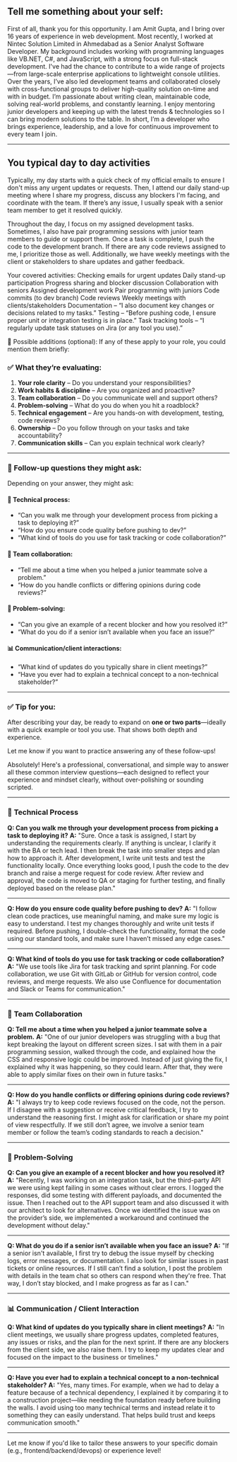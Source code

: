 ## **Tell me something about your self:**

First of all, thank you for this opportunity. I am Amit Gupta, and I bring over 16 years of experience in web development. 
Most recently, I worked at Nintec Solution Limited in Ahmedabad as a Senior Analyst Software Developer.
My background includes working with programming languages like VB.NET, C#, and JavaScript, with a strong focus on full-stack development.
I've had the chance to contribute to a wide range of projects—from large-scale enterprise applications to lightweight console utilities.
Over the years, I’ve also led development teams and collaborated closely with cross-functional groups to deliver high-quality solution on-time and with in budget.
I’m passionate about writing clean, maintainable code, solving real-world problems, and constantly learning. 
I enjoy mentoring junior developers and keeping up with the latest trends & technologies so I can bring modern solutions to the table.
In short, I’m a developer who brings experience, leadership, and a love for continuous improvement to every team I join.

---
## **You typical day to day activities**

Typically, my day starts with a quick check of my official emails to ensure I don't miss any urgent updates or requests. Then, I attend our daily stand-up meeting where I share my progress, discuss any blockers I'm facing, and coordinate with the team. If there’s any issue, I usually speak with a senior team member to get it resolved quickly.

Throughout the day, I focus on my assigned development tasks. Sometimes, I also have pair programming sessions with junior team members to guide or support them. Once a task is complete, I push the code to the development branch. If there are any code reviews assigned to me, I prioritize those as well. Additionally, we have weekly meetings with the client or stakeholders to share updates and gather feedback.

Your covered activities:
Checking emails for urgent updates
Daily stand-up participation
Progress sharing and blocker discussion
Collaboration with seniors
Assigned development work
Pair programming with juniors
Code commits (to dev branch)
Code reviews
Weekly meetings with clients/stakeholders
Documentation – “I also document key changes or decisions related to my tasks.”
Testing – “Before pushing code, I ensure proper unit or integration testing is in place.”
Task tracking tools – “I regularly update task statuses on Jira (or any tool you use).”

🔄 Possible additions (optional):
If any of these apply to your role, you could mention them briefly:

### ✅ **What they’re evaluating:**

1. **Your role clarity** – Do you understand your responsibilities?
2. **Work habits & discipline** – Are you organized and proactive?
3. **Team collaboration** – Do you communicate well and support others?
4. **Problem-solving** – What do you do when you hit a roadblock?
5. **Technical engagement** – Are you hands-on with development, testing, code reviews?
6. **Ownership** – Do you follow through on your tasks and take accountability?
7. **Communication skills** – Can you explain technical work clearly?

---

### 🔁 Follow-up questions they might ask:

Depending on your answer, they might ask:

#### 🔧 Technical process:

* “Can you walk me through your development process from picking a task to deploying it?”
* “How do you ensure code quality before pushing to dev?”
* “What kind of tools do you use for task tracking or code collaboration?”

#### 🤝 Team collaboration:

* “Tell me about a time when you helped a junior teammate solve a problem.”
* “How do you handle conflicts or differing opinions during code reviews?”

#### 🚧 Problem-solving:

* “Can you give an example of a recent blocker and how you resolved it?”
* “What do you do if a senior isn’t available when you face an issue?”

#### 📊 Communication/client interactions:

* “What kind of updates do you typically share in client meetings?”
* “Have you ever had to explain a technical concept to a non-technical stakeholder?”

---

### ✅ Tip for you:

After describing your day, be ready to expand on **one or two parts**—ideally with a quick example or tool you use. That shows both depth and experience.


Let me know if you want to practice answering any of these follow-ups!


Absolutely! Here's a professional, conversational, and simple way to answer all these common interview questions—each designed to reflect your experience and mindset clearly, without over-polishing or sounding scripted.

---

### 🔧 **Technical Process**

**Q: Can you walk me through your development process from picking a task to deploying it?**
**A:**
"Sure. Once a task is assigned, I start by understanding the requirements clearly. If anything is unclear, I clarify it with the BA or tech lead. I then break the task into smaller steps and plan how to approach it. After development, I write unit tests and test the functionality locally. Once everything looks good, I push the code to the dev branch and raise a merge request for code review. After review and approval, the code is moved to QA or staging for further testing, and finally deployed based on the release plan."

---

**Q: How do you ensure code quality before pushing to dev?**
**A:**
"I follow clean code practices, use meaningful naming, and make sure my logic is easy to understand. I test my changes thoroughly and write unit tests if required. Before pushing, I double-check the functionality, format the code using our standard tools, and make sure I haven’t missed any edge cases."

---

**Q: What kind of tools do you use for task tracking or code collaboration?**
**A:**
"We use tools like Jira for task tracking and sprint planning. For code collaboration, we use Git with GitLab or GitHub for version control, code reviews, and merge requests. We also use Confluence for documentation and Slack or Teams for communication."

---

### 🤝 **Team Collaboration**

**Q: Tell me about a time when you helped a junior teammate solve a problem.**
**A:**
"One of our junior developers was struggling with a bug that kept breaking the layout on different screen sizes. I sat with them in a pair programming session, walked through the code, and explained how the CSS and responsive logic could be improved. Instead of just giving the fix, I explained why it was happening, so they could learn. After that, they were able to apply similar fixes on their own in future tasks."

---

**Q: How do you handle conflicts or differing opinions during code reviews?**
**A:**
"I always try to keep code reviews focused on the code, not the person. If I disagree with a suggestion or receive critical feedback, I try to understand the reasoning first. I might ask for clarification or share my point of view respectfully. If we still don’t agree, we involve a senior team member or follow the team’s coding standards to reach a decision."

---

### 🚧 **Problem-Solving**

**Q: Can you give an example of a recent blocker and how you resolved it?**
**A:**
"Recently, I was working on an integration task, but the third-party API we were using kept failing in some cases without clear errors. I logged the responses, did some testing with different payloads, and documented the issue. Then I reached out to the API support team and also discussed it with our architect to look for alternatives. Once we identified the issue was on the provider’s side, we implemented a workaround and continued the development without delay."

---

**Q: What do you do if a senior isn’t available when you face an issue?**
**A:**
"If a senior isn't available, I first try to debug the issue myself by checking logs, error messages, or documentation. I also look for similar issues in past tickets or online resources. If I still can’t find a solution, I post the problem with details in the team chat so others can respond when they're free. That way, I don’t stay blocked, and I make progress as far as I can."

---

### 📊 **Communication / Client Interaction**

**Q: What kind of updates do you typically share in client meetings?**
**A:**
"In client meetings, we usually share progress updates, completed features, any issues or risks, and the plan for the next sprint. If there are any blockers from the client side, we also raise them. I try to keep my updates clear and focused on the impact to the business or timelines."

---

**Q: Have you ever had to explain a technical concept to a non-technical stakeholder?**
**A:**
"Yes, many times. For example, when we had to delay a feature because of a technical dependency, I explained it by comparing it to a construction project—like needing the foundation ready before building the walls. I avoid using too many technical terms and instead relate it to something they can easily understand. That helps build trust and keeps communication smooth."

---

Let me know if you'd like to tailor these answers to your specific domain (e.g., frontend/backend/devops) or experience level!
